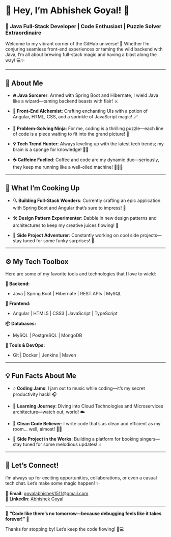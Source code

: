 # 👋 **Hey, I’m Abhishek Goyal!** 🎉

### 🎯 Java Full-Stack Developer | Code Enthusiast | Puzzle Solver Extraordinaire

Welcome to my vibrant corner of the GitHub universe! 🌌 Whether I’m conjuring seamless front-end experiences or taming the wild backend with Java, I’m all about brewing full-stack magic and having a blast along the way! 💻✨

---

## 🚀 **About Me**

- **🔥 Java Sorcerer**: Armed with Spring Boot and Hibernate, I wield Java like a wizard—taming backend beasts with flair! ⚔️
  
- **🎨 Front-End Alchemist**: Crafting enchanting UIs with a potion of Angular, HTML, CSS, and a sprinkle of JavaScript magic! 🪄
  
- **🧩 Problem-Solving Ninja**: For me, coding is a thrilling puzzle—each line of code is a piece waiting to fit into the grand picture! 🥷

- **💡 Tech Trend Hunter**: Always leveling up with the latest tech trends; my brain is a sponge for knowledge! 🧠✨

- **☕ Caffeine Fuelled**: Coffee and code are my dynamic duo—seriously, they keep me running like a well-oiled machine! 🏃‍♂️💨

---

## 💼 **What I’m Cooking Up**

- 🔍 **Building Full-Stack Wonders**: Currently crafting an epic application with Spring Boot and Angular that’s sure to impress! 🌟

- 🛠️ **Design Pattern Experimenter**: Dabble in new design patterns and architectures to keep my creative juices flowing! 🎨

- 🚧 **Side Project Adventurer**: Constantly working on cool side projects—stay tuned for some funky surprises! 🎁

---

## ⚙️ **My Tech Toolbox**

Here are some of my favorite tools and technologies that I love to wield:

**🔧 Backend:**
- Java | Spring Boot | Hibernate | REST APIs | MySQL

**🎨 Frontend:**
- Angular | HTML5 | CSS3 | JavaScript | TypeScript

**📦 Databases:**
- MySQL | PostgreSQL | MongoDB

**🔨 Tools & DevOps:**
- Git | Docker | Jenkins | Maven

---

## 💡 **Fun Facts About Me**

- 🎶 **Coding Jams**: I jam out to music while coding—it’s my secret productivity hack! 🎧

- 🌱 **Learning Journey**: Diving into Cloud Technologies and Microservices architecture—watch out, world! ☁️

- 🚀 **Clean Code Believer**: I write code that’s as clean and efficient as my room... well, almost! 🧹🐞

- 🎤 **Side Project in the Works**: Building a platform for booking singers—stay tuned for some melodious updates! 🎶

---

## 🤝 **Let’s Connect!**

I’m always up for exciting opportunities, collaborations, or even a casual tech chat. Let’s make some magic happen! ✨

📧 **Email**: [goyalabhishek1511@gmail.com](mailto:goyalabhishek1511@gmail.com)  
💼 **LinkedIn**: [Abhishek Goyal](https://www.linkedin.com/in/abhishek-goyal-in/)  

---

🚨 **“Code like there’s no tomorrow—because debugging feels like it takes forever!”** 🔧

Thanks for stopping by! Let’s keep the code flowing! 🚀💻
